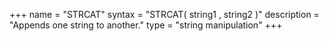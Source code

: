 +++
name = "STRCAT"
syntax = "STRCAT( string1 <STRING>, string2 <STRING> )"
description = "Appends one string to another."
type = "string manipulation"
+++

